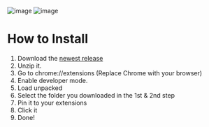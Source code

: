 ![image](https://github.com/user-attachments/assets/39bb9c99-ad0d-4e52-8f33-098a2ad60590)
![image](https://github.com/user-attachments/assets/8d804de1-0d70-4f74-95b4-60b8c94f7eaa)


# How to Install
1. Download the [newest release](https://github.com/Freakybob-Team/freakybob-extension/releases/latest)
2. Unzip it.
3. Go to chrome://extensions (Replace Chrome with your browser)
4. Enable developer mode.
5. Load unpacked
6. Select the folder you downloaded in the 1st & 2nd step
7. Pin it to your extensions
8. Click it
9. Done!
